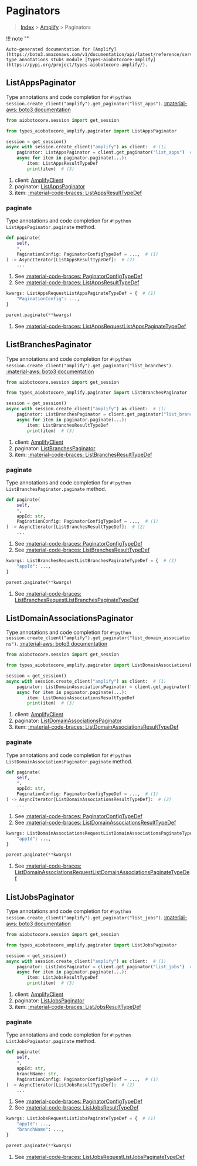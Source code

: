 # Paginators

> [Index](../README.md) > [Amplify](./README.md) > Paginators

!!! note ""

    Auto-generated documentation for [Amplify](https://boto3.amazonaws.com/v1/documentation/api/latest/reference/services/amplify.html#Amplify)
    type annotations stubs module [types-aiobotocore-amplify](https://pypi.org/project/types-aiobotocore-amplify/).

## ListAppsPaginator

Type annotations and code completion for `#!python session.create_client("amplify").get_paginator("list_apps")`.
[:material-aws: boto3 documentation](https://boto3.amazonaws.com/v1/documentation/api/latest/reference/services/amplify.html#Amplify.Paginator.ListApps)

```python title="Usage example"
from aiobotocore.session import get_session

from types_aiobotocore_amplify.paginator import ListAppsPaginator

session = get_session()
async with session.create_client("amplify") as client:  # (1)
    paginator: ListAppsPaginator = client.get_paginator("list_apps")  # (2)
    async for item in paginator.paginate(...):
        item: ListAppsResultTypeDef
        print(item)  # (3)
```

1. client: [AmplifyClient](./client.md)
2. paginator: [ListAppsPaginator](./paginators.md#listappspaginator)
3. item: [:material-code-braces: ListAppsResultTypeDef](./type_defs.md#listappsresulttypedef) 


### paginate

Type annotations and code completion for `#!python ListAppsPaginator.paginate` method.

```python title="Method definition"
def paginate(
    self,
    *,
    PaginationConfig: PaginatorConfigTypeDef = ...,  # (1)
) -> AsyncIterator[ListAppsResultTypeDef]:  # (2)
    ...
```

1. See [:material-code-braces: PaginatorConfigTypeDef](./type_defs.md#paginatorconfigtypedef) 
2. See [:material-code-braces: ListAppsResultTypeDef](./type_defs.md#listappsresulttypedef) 


```python title="Usage example with kwargs"
kwargs: ListAppsRequestListAppsPaginateTypeDef = {  # (1)
    "PaginationConfig": ...,
}

parent.paginate(**kwargs)
```

1. See [:material-code-braces: ListAppsRequestListAppsPaginateTypeDef](./type_defs.md#listappsrequestlistappspaginatetypedef) 
## ListBranchesPaginator

Type annotations and code completion for `#!python session.create_client("amplify").get_paginator("list_branches")`.
[:material-aws: boto3 documentation](https://boto3.amazonaws.com/v1/documentation/api/latest/reference/services/amplify.html#Amplify.Paginator.ListBranches)

```python title="Usage example"
from aiobotocore.session import get_session

from types_aiobotocore_amplify.paginator import ListBranchesPaginator

session = get_session()
async with session.create_client("amplify") as client:  # (1)
    paginator: ListBranchesPaginator = client.get_paginator("list_branches")  # (2)
    async for item in paginator.paginate(...):
        item: ListBranchesResultTypeDef
        print(item)  # (3)
```

1. client: [AmplifyClient](./client.md)
2. paginator: [ListBranchesPaginator](./paginators.md#listbranchespaginator)
3. item: [:material-code-braces: ListBranchesResultTypeDef](./type_defs.md#listbranchesresulttypedef) 


### paginate

Type annotations and code completion for `#!python ListBranchesPaginator.paginate` method.

```python title="Method definition"
def paginate(
    self,
    *,
    appId: str,
    PaginationConfig: PaginatorConfigTypeDef = ...,  # (1)
) -> AsyncIterator[ListBranchesResultTypeDef]:  # (2)
    ...
```

1. See [:material-code-braces: PaginatorConfigTypeDef](./type_defs.md#paginatorconfigtypedef) 
2. See [:material-code-braces: ListBranchesResultTypeDef](./type_defs.md#listbranchesresulttypedef) 


```python title="Usage example with kwargs"
kwargs: ListBranchesRequestListBranchesPaginateTypeDef = {  # (1)
    "appId": ...,
}

parent.paginate(**kwargs)
```

1. See [:material-code-braces: ListBranchesRequestListBranchesPaginateTypeDef](./type_defs.md#listbranchesrequestlistbranchespaginatetypedef) 
## ListDomainAssociationsPaginator

Type annotations and code completion for `#!python session.create_client("amplify").get_paginator("list_domain_associations")`.
[:material-aws: boto3 documentation](https://boto3.amazonaws.com/v1/documentation/api/latest/reference/services/amplify.html#Amplify.Paginator.ListDomainAssociations)

```python title="Usage example"
from aiobotocore.session import get_session

from types_aiobotocore_amplify.paginator import ListDomainAssociationsPaginator

session = get_session()
async with session.create_client("amplify") as client:  # (1)
    paginator: ListDomainAssociationsPaginator = client.get_paginator("list_domain_associations")  # (2)
    async for item in paginator.paginate(...):
        item: ListDomainAssociationsResultTypeDef
        print(item)  # (3)
```

1. client: [AmplifyClient](./client.md)
2. paginator: [ListDomainAssociationsPaginator](./paginators.md#listdomainassociationspaginator)
3. item: [:material-code-braces: ListDomainAssociationsResultTypeDef](./type_defs.md#listdomainassociationsresulttypedef) 


### paginate

Type annotations and code completion for `#!python ListDomainAssociationsPaginator.paginate` method.

```python title="Method definition"
def paginate(
    self,
    *,
    appId: str,
    PaginationConfig: PaginatorConfigTypeDef = ...,  # (1)
) -> AsyncIterator[ListDomainAssociationsResultTypeDef]:  # (2)
    ...
```

1. See [:material-code-braces: PaginatorConfigTypeDef](./type_defs.md#paginatorconfigtypedef) 
2. See [:material-code-braces: ListDomainAssociationsResultTypeDef](./type_defs.md#listdomainassociationsresulttypedef) 


```python title="Usage example with kwargs"
kwargs: ListDomainAssociationsRequestListDomainAssociationsPaginateTypeDef = {  # (1)
    "appId": ...,
}

parent.paginate(**kwargs)
```

1. See [:material-code-braces: ListDomainAssociationsRequestListDomainAssociationsPaginateTypeDef](./type_defs.md#listdomainassociationsrequestlistdomainassociationspaginatetypedef) 
## ListJobsPaginator

Type annotations and code completion for `#!python session.create_client("amplify").get_paginator("list_jobs")`.
[:material-aws: boto3 documentation](https://boto3.amazonaws.com/v1/documentation/api/latest/reference/services/amplify.html#Amplify.Paginator.ListJobs)

```python title="Usage example"
from aiobotocore.session import get_session

from types_aiobotocore_amplify.paginator import ListJobsPaginator

session = get_session()
async with session.create_client("amplify") as client:  # (1)
    paginator: ListJobsPaginator = client.get_paginator("list_jobs")  # (2)
    async for item in paginator.paginate(...):
        item: ListJobsResultTypeDef
        print(item)  # (3)
```

1. client: [AmplifyClient](./client.md)
2. paginator: [ListJobsPaginator](./paginators.md#listjobspaginator)
3. item: [:material-code-braces: ListJobsResultTypeDef](./type_defs.md#listjobsresulttypedef) 


### paginate

Type annotations and code completion for `#!python ListJobsPaginator.paginate` method.

```python title="Method definition"
def paginate(
    self,
    *,
    appId: str,
    branchName: str,
    PaginationConfig: PaginatorConfigTypeDef = ...,  # (1)
) -> AsyncIterator[ListJobsResultTypeDef]:  # (2)
    ...
```

1. See [:material-code-braces: PaginatorConfigTypeDef](./type_defs.md#paginatorconfigtypedef) 
2. See [:material-code-braces: ListJobsResultTypeDef](./type_defs.md#listjobsresulttypedef) 


```python title="Usage example with kwargs"
kwargs: ListJobsRequestListJobsPaginateTypeDef = {  # (1)
    "appId": ...,
    "branchName": ...,
}

parent.paginate(**kwargs)
```

1. See [:material-code-braces: ListJobsRequestListJobsPaginateTypeDef](./type_defs.md#listjobsrequestlistjobspaginatetypedef) 

